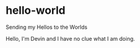 # hello-world

Sending my Hellos to the Worlds

Hello, I'm Devin and I have no clue what I am doing.
